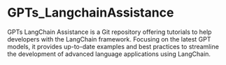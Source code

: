 # GPTs_LangchainAssistance
GPTs LangChain Assistance is a Git repository offering tutorials to help developers with the LangChain framework. Focusing on the latest GPT models, it provides up-to-date examples and best practices to streamline the development of advanced language applications using LangChain.

